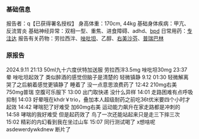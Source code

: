 ﻿### 基础信息
报告者：q【已获得署名授权】
身高体重：170cm, 44kg
基础身体疾病：甲亢、反流胃炎
基础神经异常：双相一型、重焦、进食障碍、adhd、[bpd](https://overspeed.wiki/BPD/)
日常用药：[专注达](https://overspeed.wiki/%E5%93%8C%E7%94%B2%E9%85%AF/)
报告有关药物：劳拉西泮、[唑吡坦](https://overspeed.wiki/%E6%80%9D%E8%AF%BA%E6%80%9D/)、乙醇、[右美沙芬](https://overspeed.wiki/DXM/)、[普瑞巴林](https://overspeed.wiki/PR80/)

### 原报告
2024.9.11
21:13 50ml九十六度伏特加送服 劳拉西泮3.5mg 唑吡坦30mg
23:37 晕 唑吡坦起效了 类似醉酒的感觉但脑子是清楚的 轻微镇静
9.12
01:30 轻微解离 哭了之后躺着感觉更镇静了 睡着了 没一点意思浪费药了
12:42 210mg右美750mg普瑞 空腹可乐服下
13:00 出门取快递 没什么异样
14:01 走路困难有点呼吸抑制
14:03 好晕哦在khdr￥trio，叠加本人超级耐药之前吃36t优米要四个小时才起效
14:42 哮喘犯了好难受 加60mg右美 运动能力飙升在家走路都是冲刺的
14:58 哮喘的我好难受 但是起药效了 鸟了一次还能站起来只是走三下摔三次
15:02 精彩的内幻看到我在坐过山车
15:07 同行测试喝了 x想啥呢asdewerdywkdnew 断片了

